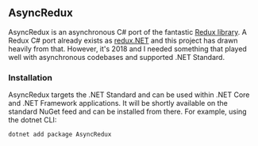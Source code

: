 ## AsyncRedux

AsyncRedux is an asynchronous C# port of the fantastic [Redux library](https://github.com/reactjs/redux). A Redux C# port already exists as [redux.NET](https://github.com/GuillaumeSalles/redux.NET) and this project has drawn heavily from that. However, it's 2018 and I needed something that played well with asynchronous codebases and supported .NET Standard.

### Installation

AsyncRedux targets the .NET Standard and can be used within .NET Core and .NET Framework applications. It will be shortly available on the standard NuGet feed and can be installed from there. For example, using the dotnet CLI:

```
dotnet add package AsyncRedux
```